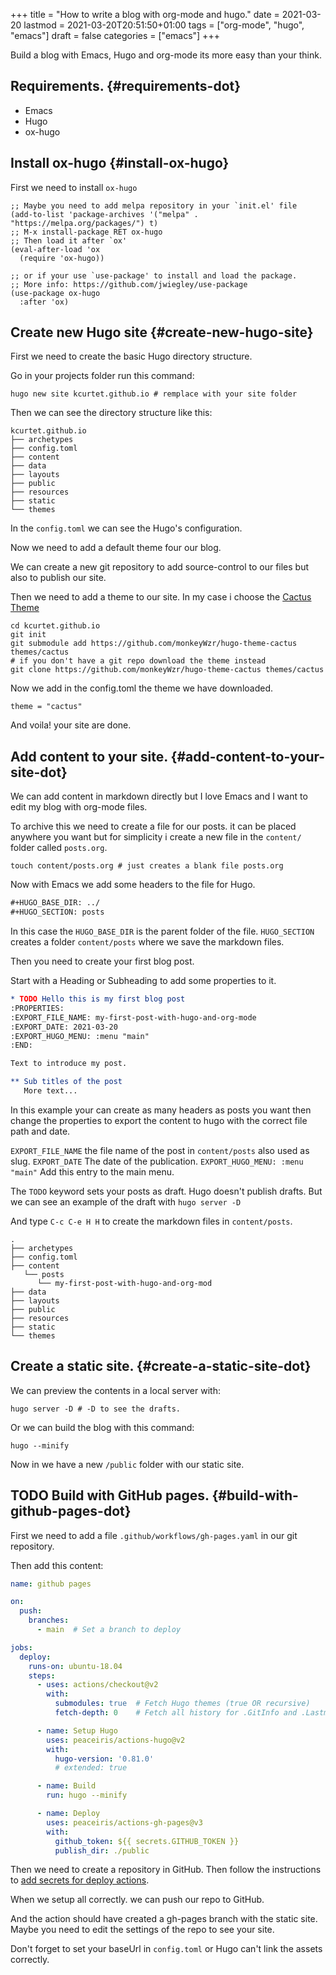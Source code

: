 +++
title = "How to write a blog with org-mode and hugo."
date = 2021-03-20
lastmod = 2021-03-20T20:51:50+01:00
tags = ["org-mode", "hugo", "emacs"]
draft = false
categories = ["emacs"]
+++

Build a blog with Emacs, Hugo and org-mode its more easy than your think.


## Requirements. {#requirements-dot}

-   Emacs
-   Hugo
-   ox-hugo


## Install ox-hugo {#install-ox-hugo}

First we need to install `ox-hugo`

```emacs-lisp
;; Maybe you need to add melpa repository in your `init.el' file
(add-to-list 'package-archives '("melpa" . "https://melpa.org/packages/") t)
;; M-x install-package RET ox-hugo
;; Then load it after `ox'
(eval-after-load 'ox
  (require 'ox-hugo))

;; or if your use `use-package' to install and load the package.
;; More info: https://github.com/jwiegley/use-package
(use-package ox-hugo
  :after 'ox)
```


## Create new Hugo site {#create-new-hugo-site}

First we need to create the basic Hugo directory structure.

Go in your projects folder run this command:

```shell
hugo new site kcurtet.github.io # remplace with your site folder
```

Then we can see the directory structure like this:

```text
kcurtet.github.io
├── archetypes
├── config.toml
├── content
├── data
├── layouts
├── public
├── resources
├── static
└── themes
```

In the `config.toml` we can see the Hugo's configuration.

Now we need to add a default theme four our blog.

We can create a new git repository to add source-control to our files but also to publish our site.

Then we need to add a theme to our site. In my case i choose the [Cactus Theme](https://github.com/monkeyWzr/hugo-theme-cactus)

```shell
cd kcurtet.github.io
git init
git submodule add https://github.com/monkeyWzr/hugo-theme-cactus themes/cactus
# if you don't have a git repo download the theme instead
git clone https://github.com/monkeyWzr/hugo-theme-cactus themes/cactus
```

Now we add in the config.toml the theme we have downloaded.

```text
theme = "cactus"
```

And voila! your site are done.


## Add content to your site. {#add-content-to-your-site-dot}

We can add content in markdown directly but I love Emacs and I want to edit my blog with org-mode files.

To archive this we need to create a file for our posts. it can be placed anywhere you want but for simplicity i create a new file in the `content/` folder called `posts.org`.

```shell
touch content/posts.org # just creates a blank file posts.org
```

Now with Emacs we add some headers to the file for Hugo.

```org
#+HUGO_BASE_DIR: ../
#+HUGO_SECTION: posts
```

In this case the `HUGO_BASE_DIR` is the parent folder of the file.
`HUGO_SECTION` creates a folder `content/posts` where we save the markdown files.

Then you need to create your first blog post.

Start with a Heading or Subheading to add some properties to it.

```org
* TODO Hello this is my first blog post
:PROPERTIES:
:EXPORT_FILE_NAME: my-first-post-with-hugo-and-org-mode
:EXPORT_DATE: 2021-03-20
:EXPORT_HUGO_MENU: :menu "main"
:END:

Text to introduce my post.

** Sub titles of the post
   More text...
```

In this example your can create as many headers as posts you want then change the properties to export the content to hugo with the correct file path and date.

`EXPORT_FILE_NAME` the file name of the post in `content/posts` also used as slug.
`EXPORT_DATE` The date of the publication.
`EXPORT_HUGO_MENU: :menu "main"` Add this entry to the main menu.

The `TODO` keyword sets your posts as draft. Hugo doesn't publish drafts.
But we can see an example of the draft with `hugo server -D`

And type `C-c C-e H H` to create the markdown files in `content/posts`.

```text
.
├── archetypes
├── config.toml
├── content
   └── posts
      └── my-first-post-with-hugo-and-org-mod
├── data
├── layouts
├── public
├── resources
├── static
└── themes
```


## Create a static site. {#create-a-static-site-dot}

We can preview the contents in a local server with:

```shell
hugo server -D # -D to see the drafts.
```

Or we can build the blog with this command:

```shell
hugo --minify
```

Now in we have a new `/public` folder with our static site.


## <span class="org-todo todo TODO">TODO</span> Build with GitHub pages. {#build-with-github-pages-dot}

First we need to add a file `.github/workflows/gh-pages.yaml` in our git repository.

Then add this content:

```yaml
name: github pages

on:
  push:
    branches:
      - main  # Set a branch to deploy

jobs:
  deploy:
    runs-on: ubuntu-18.04
    steps:
      - uses: actions/checkout@v2
        with:
          submodules: true  # Fetch Hugo themes (true OR recursive)
          fetch-depth: 0    # Fetch all history for .GitInfo and .Lastmod

      - name: Setup Hugo
        uses: peaceiris/actions-hugo@v2
        with:
          hugo-version: '0.81.0'
          # extended: true

      - name: Build
        run: hugo --minify

      - name: Deploy
        uses: peaceiris/actions-gh-pages@v3
        with:
          github_token: ${{ secrets.GITHUB_TOKEN }}
          publish_dir: ./public
```

Then we need to create a repository in GitHub. Then follow the instructions to [add secrets for deploy actions](https://github.com/peaceiris/actions-gh-pages#%EF%B8%8F-first-deployment-with-github%5Ftoken).

When we setup all correctly. we can push our repo to GitHub.

And the action should have created a gh-pages branch with the static site. Maybe you need to edit the settings of the repo to see your site.

Don't forget to set your baseUrl in `config.toml` or Hugo can't link the assets correctly.

